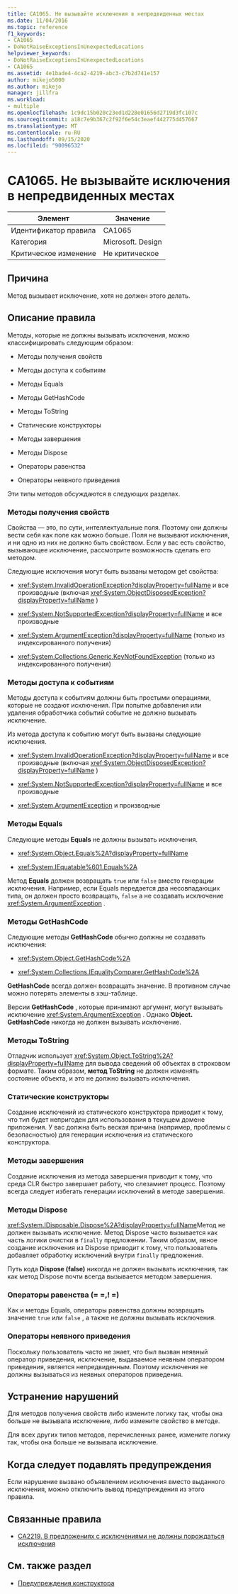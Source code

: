 ```yaml
---
title: CA1065. Не вызывайте исключения в непредвиденных местах
ms.date: 11/04/2016
ms.topic: reference
f1_keywords:
- CA1065
- DoNotRaiseExceptionsInUnexpectedLocations
helpviewer_keywords:
- DoNotRaiseExceptionsInUnexpectedLocations
- CA1065
ms.assetid: 4e1bade4-4ca2-4219-abc3-c7b2d741e157
author: mikejo5000
ms.author: mikejo
manager: jillfra
ms.workload:
- multiple
ms.openlocfilehash: 1c9dc15b020c23ed1d228e01656d2719d3fc107c
ms.sourcegitcommit: a18c7e9b367c2f92f6e54c3eaef442775d457667
ms.translationtype: MT
ms.contentlocale: ru-RU
ms.lasthandoff: 09/15/2020
ms.locfileid: "90096532"
---
```

# <a name="ca1065-do-not-raise-exceptions-in-unexpected-locations"></a>CA1065. Не вызывайте исключения в непредвиденных местах

|Элемент|Значение|
|-|-|
|Идентификатор правила|CA1065|
|Категория|Microsoft. Design|
|Критическое изменение|Не критическое|

## <a name="cause"></a>Причина

Метод вызывает исключение, хотя не должен этого делать.

## <a name="rule-description"></a>Описание правила

Методы, которые не должны вызывать исключения, можно классифицировать следующим образом:

- Методы получения свойств

- Методы доступа к событиям

- Методы Equals

- Методы GetHashCode

- Методы ToString

- Статические конструкторы

- Методы завершения

- Методы Dispose

- Операторы равенства

- Операторы неявного приведения

Эти типы методов обсуждаются в следующих разделах.

### <a name="property-get-methods"></a>Методы получения свойств

Свойства — это, по сути, интеллектуальные поля. Поэтому они должны вести себя как поле как можно больше. Поля не вызывают исключения, и ни одно из них не должно быть свойством. Если у вас есть свойство, вызывающее исключение, рассмотрите возможность сделать его методом.

Следующие исключения могут быть вызваны методом get свойства:

- <xref:System.InvalidOperationException?displayProperty=fullName> и все производные (включая <xref:System.ObjectDisposedException?displayProperty=fullName> )

- <xref:System.NotSupportedException?displayProperty=fullName> и все производные

- <xref:System.ArgumentException?displayProperty=fullName> (только из индексированного получения)

- <xref:System.Collections.Generic.KeyNotFoundException> (только из индексированного получения)

### <a name="event-accessor-methods"></a>Методы доступа к событиям

Методы доступа к событиям должны быть простыми операциями, которые не создают исключения. При попытке добавления или удаления обработчика событий событие не должно вызывать исключение.

Из метода доступа к событию могут быть вызваны следующие исключения.

- <xref:System.InvalidOperationException?displayProperty=fullName> и все производные (включая <xref:System.ObjectDisposedException?displayProperty=fullName> )

- <xref:System.NotSupportedException?displayProperty=fullName> и все производные

- <xref:System.ArgumentException> и производные

### <a name="equals-methods"></a>Методы Equals

Следующие методы **Equals** не должны вызывать исключения.

- <xref:System.Object.Equals%2A?displayProperty=fullName>

- <xref:System.IEquatable%601.Equals%2A>

Метод **Equals** должен возвращать `true` или `false` вместо генерации исключения. Например, если Equals передается два несовпадающих типа, он должен просто возвращать, `false` а не создавать исключение <xref:System.ArgumentException> .

### <a name="gethashcode-methods"></a>Методы GetHashCode

Следующие методы **GetHashCode** обычно должны не создавать исключения:

- <xref:System.Object.GetHashCode%2A>

- <xref:System.Collections.IEqualityComparer.GetHashCode%2A>

**GetHashCode** всегда должен возвращать значение. В противном случае можно потерять элементы в хэш-таблице.

Версии **GetHashCode** , которые принимают аргумент, могут вызывать исключение <xref:System.ArgumentException> . Однако **Object. GetHashCode** никогда не должен вызывать исключение.

### <a name="tostring-methods"></a>Методы ToString

Отладчик использует <xref:System.Object.ToString%2A?displayProperty=fullName> для вывода сведений об объектах в строковом формате. Таким образом, **метод ToString** не должен изменять состояние объекта, и это не должно вызывать исключения.

### <a name="static-constructors"></a>Статические конструкторы

Создание исключений из статического конструктора приводит к тому, что тип будет непригоден для использования в текущем домене приложения. У вас должна быть веская причина (например, проблемы с безопасностью) для генерации исключения из статического конструктора.

### <a name="finalizers"></a>Методы завершения

Создание исключения из метода завершения приводит к тому, что среда CLR быстро завершает работу, что слезамиет процесс. Поэтому всегда следует избегать генерации исключений в методе завершения.

### <a name="dispose-methods"></a>Методы Dispose

<xref:System.IDisposable.Dispose%2A?displayProperty=fullName>Метод не должен вызывать исключение. Метод Dispose часто вызывается как часть логики очистки в `finally` предложении. Таким образом, явное создание исключения из Dispose приводит к тому, что пользователь добавляет обработку исключений внутри `finally` предложения.

Путь кода **Dispose (false)** никогда не должен вызывать исключения, так как метод Dispose почти всегда вызывается методом завершения.

### <a name="equality-operators--"></a>Операторы равенства (= =,! =)

Как и методы Equals, операторы равенства должны возвращать значение `true` или `false` , а также не должны вызывать исключения.

### <a name="implicit-cast-operators"></a>Операторы неявного приведения

Поскольку пользователь часто не знает, что был вызван неявный оператор приведения, исключение, выдаваемое неявным оператором приведения, является непредвиденным. Поэтому исключения не должны вызываться из неявных операторов приведения.

## <a name="how-to-fix-violations"></a>Устранение нарушений

Для методов получения свойств либо измените логику так, чтобы она больше не вызывала исключение, либо измените свойство в методе.

Для всех других типов методов, перечисленных ранее, измените логику так, чтобы она больше не вызывала исключение.

## <a name="when-to-suppress-warnings"></a>Когда следует подавлять предупреждения

Если нарушение вызвано объявлением исключения вместо выданного исключения, можно отключить вывод предупреждения из этого правила.

## <a name="related-rules"></a>Связанные правила

- [CA2219. В предложениях с исключениями не должны порождаться исключения](../code-quality/ca2219.md)

## <a name="see-also"></a>См. также раздел

- [Предупреждения конструктора](../code-quality/design-warnings.md)
